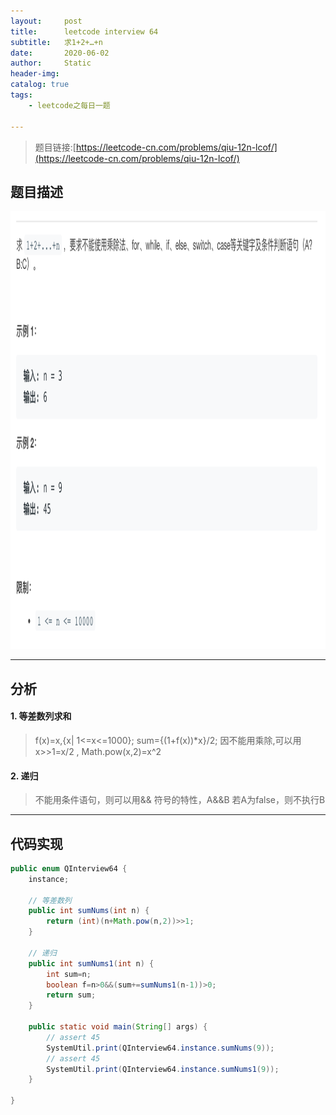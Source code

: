 ```yaml
---
layout:     post
title:      leetcode interview 64
subtitle:   求1+2+…+n
date:       2020-06-02
author:     Static
header-img: 
catalog: true
tags:
    - leetcode之每日一题
    
---
```


> 题目链接:[https://leetcode-cn.com/problems/qiu-12n-lcof/](https://leetcode-cn.com/problems/qiu-12n-lcof/)

## 题目描述

<html>
    <img src="/img/leetcode/leetcode-interview-64.png" width="700" height="700" /> 
</html>

---

## 分析

#### 1. 等差数列求和

> f(x)=x,{x\| 1<=x<=1000}; sum={(1+f(x))*x}/2; 因不能用乘除,可以用 x>>1=x/2 , Math.pow(x,2)=x^2

#### 2. 递归

> 不能用条件语句，则可以用&& 符号的特性，A&&B 若A为false，则不执行B

---

## 代码实现

```java
public enum QInterview64 {
    instance;

    // 等差数列
    public int sumNums(int n) {
        return (int)(n+Math.pow(n,2))>>1;
    }

    // 递归
    public int sumNums1(int n) {
        int sum=n;
        boolean f=n>0&&(sum+=sumNums1(n-1))>0;
        return sum;
    }

    public static void main(String[] args) {
        // assert 45
        SystemUtil.print(QInterview64.instance.sumNums(9));
        // assert 45
        SystemUtil.print(QInterview64.instance.sumNums1(9));
    }

}
```